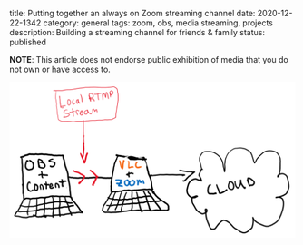 title: Putting together an always on Zoom streaming channel 
date: 2020-12-22-1342
category: general
tags: zoom, obs, media streaming, projects
description: Building a streaming channel for friends & family 
status: published 


**NOTE**: This article does not endorse public exhibition of media that you do not own or have access to. 

  <img src="./images/streaming_setup.png" class="img-responsive" alt="A schematic showing a basic artictecture of a streaming media setup.">

